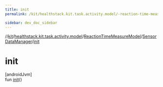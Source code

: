 ```yaml
---
title: init
permalink: /kit/healthstack.kit.task.activity.model/-reaction-time-measure-model/-sensor-data-manager/init.html

sidebar: dev_doc_sidebar
---
```

//[kit](../../../../kit.html)/[healthstack.kit.task.activity.model](../../index.html)/[ReactionTimeMeasureModel](../index.html)/[SensorDataManager](index.html)/[init](init.html)



# init



[androidJvm]\
fun [init](init.html)()




